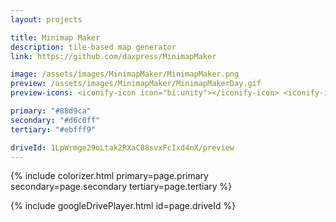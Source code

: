 ```yaml
---
layout: projects

title: Minimap Maker
description: tile-based map generator
link: https://github.com/daxpress/MinimapMaker

image: /assets/images/MinimapMaker/MinimapMaker.png
preview: /assets/images/MinimapMaker/MinimapMakerDay.gif
preview-icons: <iconify-icon icon="bi:unity"></iconify-icon> <iconify-icon icon="devicon-plain:csharp"></iconify-icon>

primary: "#88d9ca"
secondary: "#d6c0ff"
tertiary: "#ebfff9"

driveId: 1LpWrmge29oLtak2RXaC88svxFcIxd4nX/preview
---
```


{% include colorizer.html primary=page.primary secondary=page.secondary tertiary=page.tertiary %}

{% include googleDrivePlayer.html id=page.driveId %}
